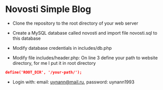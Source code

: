 # Novosti Simple Blog

* Clone the repository to the root directory of your web server

* Create a MySQL database called novosti and import file novosti.sql to this database

* Modify database credentials in includes/db.php 

* Modify file includes/header.php:
    On line 3 define your path to website directory, for me I put it in root directory
```json
define('ROOT_DIR', '/your-path/');
```

* Login with:
    email: uynann@mail.ru, password: uynann1993
